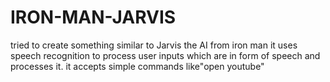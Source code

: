 # IRON-MAN-JARVIS
tried to create something similar to Jarvis the AI from iron man
it uses speech recognition to process user inputs which are in form of speech and processes it.
it accepts simple commands like"open youtube"
